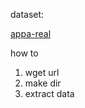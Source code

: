 dataset:

[appa-real](http://158.109.8.102/AppaRealAge/appa-real-release.zip)

how to

1. wget url
2. make dir
3. extract data
